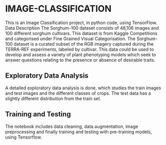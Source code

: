 # IMAGE-CLASSIFICATION
This is an Image Classification project, in python code, using TensorFlow.
Data Description
The Sorghum-100 dataset consists of 48,106 images and 100 different sorghum cultivars. This dataset is from Kaggle Competitions and categorised under Fine Grained Visual Categorisation. The Sorghum-100 dataset is a curated subset of the RGB imagery captured during the TERRA-REF experiments, labeled by cultivar. This data could be used to develop and assess a variety of plant phenotyping models which seek to answer questions relating to the presence or absence of desirable traits. 
## Exploratory Data Analysis
A detailed exploratory data analysis is done, which studies the train images and test images and the different classes of crops. The test data has a slightly different distribution from the train set.
## Training and Testing
The notebook includes data cleaning, data augmentation, image preprocessing and finally training and testing with pre-training models, using Tensorflow.

